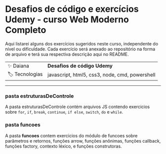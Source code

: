 # Desafios de código e exercícios Udemy - curso Web Moderno Completo

Aqui listarei alguns dos exercícios sugeridos neste curso, independente do nível ou dificuldade. Cada exercício será anexado ao repositório na forma de arquivo e terá sua respectiva descrição aqui no README.

|  |     |
| -------------  | --- |
| :sparkles: Daiana        | **Desafios de código Udemy**
| :label: Tecnologias | javascript, html5, css3, node, cmd, powershell


---
### pasta estruturasDeControle
A pasta estruturasDeControle contém arquivos JS contendo exercicios sobre <code>for</code>, <code>if</code>, <code>break</code>, <code>continue</code>, <code>if else</code>, <code>switch</code>, <code>do</code> e <code>while</code>.
### pasta funcoes
A pasta <strong>funcoes</strong> contem exercicios do módulo de funcoes sobre parâmetros e retornos, funções arrow, funções anônimas, funções callback, funções factory, contexto léxico, e funções construtoras.


